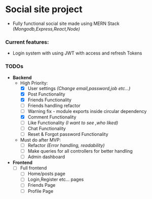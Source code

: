 # Social site project

- Fully functional social site made using MERN Stack _(Mongodb,Express,React,Node)_

### Current features:

- Login system with using JWT with access and refresh Tokens

### TODOs

- **Backend**
  - High Priority:
    - [x] User settings _(Change email,password,job etc...)_
    - [x] Post Functionality
    - [x] Friends Functionality
    - [ ] Friends handling refactor
    - [ ] Warning fix - module exports inside circular dependency
    - [x] Comment Functionality
    - [ ] Like Functionality _(I want to see ,who liked)_
    - [ ] Chat Functionality
    - [ ] Reset & Forgot password Functionality
  - Must do after MVP:
    - [ ] Refactor _(Error handling, readability)_
    - [ ] Make queries for all controllers for better handling
    - [ ] Admin dashboard
- **Frontend**
  - [ ] Full frontend
    - [ ] Home/posts page
    - [ ] Login,Register etc... pages
    - [ ] Friends Page
    - [ ] Profile Page

